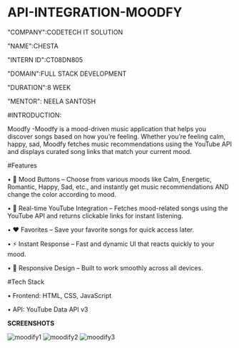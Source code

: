 # API-INTEGRATION-MOODFY
"COMPANY":CODETECH IT SOLUTION

"NAME":CHESTA

"INTERN ID":CT08DN805

"DOMAIN":FULL STACK DEVELOPMENT

"DURATION":8 WEEK

"MENTOR": NEELA SANTOSH

#INTRODUCTION:

Moodfy -Moodfy is a mood-driven music application that helps you discover songs based on how you’re feeling. Whether you’re feeling calm, happy, sad, Moodfy fetches music recommendations using the YouTube API and displays curated song links that match your current mood.  

#Features
 
  •	🎵 Mood Buttons – Choose from various moods like Calm, Energetic, Romantic, Happy, Sad, etc., and instantly get music recommendations AND change the color according to mood.
  
  •	🔗 Real-time YouTube Integration – Fetches mood-related songs using the YouTube API and returns clickable links for instant listening.
  
  •	❤ Favorites – Save your favorite songs for quick access later.
  
  •	⚡ Instant Response – Fast and dynamic UI that reacts quickly to your mood.
  
  •	📱 Responsive Design – Built to work smoothly across all devices.

#Tech Stack
	
 •	Frontend: HTML, CSS, JavaScript
	
 •	API: YouTube Data API v3

 **SCREENSHOTS**
 
 ![moodify1](https://github.com/user-attachments/assets/42871103-0962-40b1-94b4-e2f47a845aa0)
![moodify2](https://github.com/user-attachments/assets/65e807d4-ee2f-4c62-bbdf-16a93feca5fc)
![moodify3](https://github.com/user-attachments/assets/5e190a6c-fbc3-40ab-90b6-adf909e7b8cf)
